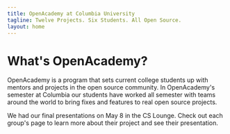 ```yaml
---
title: OpenAcademy at Columbia University
tagline: Twelve Projects. Six Students. All Open Source.
layout: home
---
```


# What's OpenAcademy? #

OpenAcademy is a program that sets current college students up with mentors and
projects in the open source community. In OpenAcademy's semester at Columbia
our students have worked all semester with teams around the world to bring fixes
and features to real open source projects. 

We had our final presentations on May 8 in the CS Lounge. Check out each group's page to learn more about their project and see their presentation.